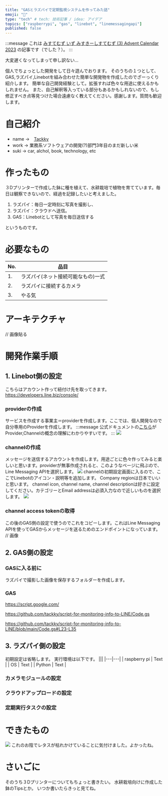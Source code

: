 ```yaml
---
title: "GASとラズパイで定期監視システムを作ってみた話"
emoji: "👻"
type: "tech" # tech: 技術記事 / idea: アイデア
topics: ["raspberrypi", "gas", "linebot", "linemessagingapi"]
published: false
---
```


:::message
これは
[みすてむず いず みすきーしすてむず (3) Advent Calendar 2023](https://adventar.org/calendars/8615)
の記事です（でした？）。
:::

大変遅くなってしまって申し訳ない…

個人でちょっとした開発をして日々遊んでおります。
そのうちの１つとして、GAS,ラズパイ,Linebotを組み合わせた簡単な開発物を作成したのでざーっくり紹介します。
簡単な自己開発経験として。拡張すれば色々な用途に使えるかもしれません。
また、自己解釈等入っている部分もあるかもしれないので、もし修正すべき点等見つけた場合遠慮なく教えてください。感謝します。質問も歓迎します。

# 自己紹介
- name ->　[Tackky](https://misskey.systems/@Tackky)
- work -> 業務系ソフトウェアの開発(?)部門3年目のまだ新しい米
- suki -> car, alchol, book, technology, etc

# 作ったもの
３Dプリンターで作成した鉢に種を植えて、水耕栽培で植物を育てています。毎日は観察できないので、経過を記録したいと考えました。
1. ラズパイ：毎日一定時刻に写真を撮影し、
2. ラズパイ：クラウドへ送信。
3. GAS：Linebotとして写真を毎日送信する

というものです。

# 必要なもの

|No.|品目|
|---|---|
| 1. | ラズパイ(ネット接続可能なもの)一式 |
| 2. | ラズパイに接続するカメラ |
| 3. | やる気 |

# アーキテクチャ

// 画像貼る

# 開発作業手順
## 1. Linebot側の設定
こちらはアカウント作って紐付け先を取ってきます。
https://developers.line.biz/console/

### providerの作成
サービスを作成する事業主＝providerを作成します。ここでは、個人開発なので自分専用のProviderを作成します。
:::message
公式ドキュメントの[こちら](https://developers.line.biz/ja/docs/line-developers-console/overview/#developer)がProvider,Channelの概念の理解にわかりやすいです。
:::
![](https://storage.googleapis.com/zenn-user-upload/7242c3a3a50d-20231208.png)

### channelの作成
メッセージを送信するアカウントを作成します。用途ごとに色々作ってみると楽しいと思います。providerが無事作成されると、このようなページに飛ぶので、Line Messaging APIを選択します。
![](https://storage.googleapis.com/zenn-user-upload/246662562845-20231208.png)
channelの初期設定画面に入るので、ここでLinebotのアイコン・説明等を追加します。
Company regionは日本でいいと思います。
channel icon, channel name, channel descriptionは好きに設定してください。カテゴリーとEmail addressは必須入力なので近しいものを選択します。
![](https://storage.googleapis.com/zenn-user-upload/439448f70c37-20231208.png)


### channel access tokenの取得
この後のGAS側の設定で使うのでこれをコピーします。これはLine Messaging APIを使ってGASからメッセージを送るためのエンドポイントになっています。
// 画像


## 2. GAS側の設定

### GASに入る前に
ラズパイで撮影した画像を保存するフォルダーを作成します。

### GAS
https://script.google.com/

https://github.com/tackky/script-for-monitoring-info-to-LINE/Code.gs

https://github.com/tackky/script-for-monitoring-info-to-LINE/blob/main/Code.gs#L23-L35


## 3. ラズパイ側の設定
初期設定は省略します。
実行環境は以下です。
|||
|---|---|
| raspberry pi | Text |
| OS | Text |
| Python | Text |


### カメラモジュールの設定

### クラウドアップロードの設定

### 定期実行タスクの設定

# できたもの
![](https://storage.googleapis.com/zenn-user-upload/068294d4a7a1-20231208.png)
これのお陰でレタスが枯れかけていることに気付けました。よかったね。

# さいごに
そのうち３Dプリンターについてもちょっと書きたい。
水耕栽培向けに作成した鉢のTipsとか。
いつか書いたらきっと見てね。